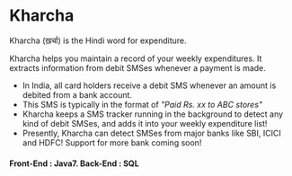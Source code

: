 # Kharcha
Kharcha (ख़र्चा) is the Hindi word for expenditure. 

Kharcha helps you maintain a record of your weekly expenditures. It extracts information from debit SMSes whenever a payment is made. 
* In India, all card holders receive a debit SMS whenever an amount is debited from a bank account. 
* This SMS is typically in the format of _"*Paid Rs. xx to ABC stores*"_
* Kharcha keeps a SMS tracker running in the background to detect any kind of debit SMSes, and adds it into your weekly expenditure list! 
* Presently, Kharcha can detect SMSes from major banks like SBI, ICICI and HDFC! Support for more bank coming soon! 

<!--<img src="https://user-images.githubusercontent.com/45825805/184033449-a1a6fa39-ab00-4529-ae23-e98245bd44ce.jpg" width="400" height="800">

 #### After receiving 2 debit SMSes :  

 <img src="https://user-images.githubusercontent.com/45825805/184037941-8b483a92-9974-4e57-ab37-4344c464b70d.jpeg" width="400" height="800"> -->


#### Front-End : Java7.  Back-End : SQL

